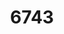 ---
title: '6743'
categories:
  - PDL2
description: Demonstrate an understanding of ergonomic principles for computer workstations
pdf: 'https://www.nzqa.govt.nz/nqfdocs/units/pdf/6743.pdf'
level: '2'
credits: '2'
assessment: Internal
---